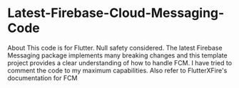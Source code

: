 # Latest-Firebase-Cloud-Messaging-Code
About This code is for Flutter. Null safety considered. The latest Firebase Messaging package implements many breaking changes and this template project provides a clear understanding of how to handle FCM. I have tried to comment the code to my maximum capabilities. Also refer to FlutterXFire's documentation for FCM
